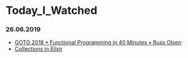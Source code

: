 # Today_I_Watched

### 26.06.2019
* [GOTO 2018 • Functional Programming in 40 Minutes • Russ Olsen](https://www.youtube.com/watch?v=0if71HOyVjY)
* [Collections in Elixir](https://www.youtube.com/watch?v=MTXuphIuq6A)
